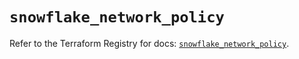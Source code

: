 # `snowflake_network_policy`

Refer to the Terraform Registry for docs: [`snowflake_network_policy`](https://registry.terraform.io/providers/snowflakedb/snowflake/2.1.1/docs/resources/network_policy).
